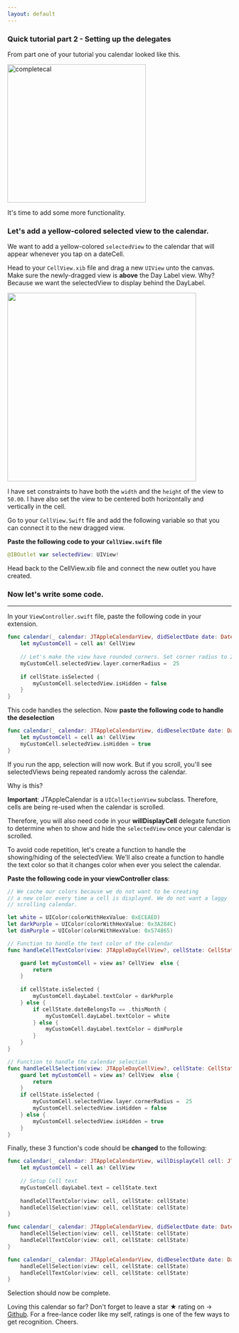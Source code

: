 ```yaml
---
layout: default
---
```



### Quick tutorial part 2 - Setting up the delegates

From part one of your tutorial you calendar looked like this.

<img width="311" alt="completecal" src="https://cloud.githubusercontent.com/assets/2439146/19029087/ad30b7ac-88f7-11e6-9ae5-b9d0ac5c837b.png">

It's time to add some more functionality.

### Let's add a yellow-colored selected view to the calendar.

We want to add a yellow-colored `selectedView` to the calendar that will appear whenever you tap on a dateCell.

Head to your `CellView.xib` file and drag a new `UIView` unto the canvas. Make sure the newly-dragged view is **above** the Day Label view. Why? Because we want the selectedView to display behind the DayLabel.

<img width="424" src="https://cloud.githubusercontent.com/assets/2439146/19415251/bafe16ea-931f-11e6-9fd7-6837fc932cc4.png">

I have set constraints to have both the `width` and the `height` of the view to `50.00`. I have also set the view to be centered both horizontally and vertically in the cell.

Go to your `CellView.Swift` file and add the following variable so that you can connect it to the new dragged view.

**Paste the following code to your `CellView.swift` file**

```swift
@IBOutlet var selectedView: UIView!
```

Head back to the CellView.xib file and connect the new outlet you have created.

### Now let's write some code.
___

In your `ViewController.swift` file, paste the following code in your extension.

```swift
func calendar(_ calendar: JTAppleCalendarView, didSelectDate date: Date, cell: JTAppleDayCellView?, cellState: CellState) {
    let myCustomCell = cell as! CellView
    
    // Let's make the view have rounded corners. Set corner radius to 25
    myCustomCell.selectedView.layer.cornerRadius =  25
    
    if cellState.isSelected {
        myCustomCell.selectedView.isHidden = false
    }
}
```

This code handles the selection. Now **paste the following code to handle the deselection**

```swift
func calendar(_ calendar: JTAppleCalendarView, didDeselectDate date: Date, cell: JTAppleDayCellView?, cellState: CellState) {
    let myCustomCell = cell as! CellView
    myCustomCell.selectedView.isHidden = true
}
```

If you run the app, selection will now work. But if you scroll, you'll see selectedViews being repeated randomly across the calendar.

Why is this?

**Important**: JTAppleCalendar is a `UICollectionView` subclass. Therefore, cells are being re-used when the calendar is scrolled. 

Therefore, you will also need code in your **willDisplayCell** delegate function to determine when to show and hide the `selectedView` once your calendar is scrolled.

To avoid code repetition, let's create a function to handle the showing/hiding of the selectedView. We'll also create a function to handle the text color so that it changes color when ever you select the calendar.

**Paste the following code in your viewController class**:

```swift
// We cache our colors because we do not want to be creating
// a new color every time a cell is displayed. We do not want a laggy
// scrolling calendar.

let white = UIColor(colorWithHexValue: 0xECEAED)
let darkPurple = UIColor(colorWithHexValue: 0x3A284C)
let dimPurple = UIColor(colorWithHexValue: 0x574865)
```

```swift
// Function to handle the text color of the calendar
func handleCellTextColor(view: JTAppleDayCellView?, cellState: CellState) {

	guard let myCustomCell = view as? CellView  else {
		return
	}
    
    if cellState.isSelected {
        myCustomCell.dayLabel.textColor = darkPurple
    } else {
        if cellState.dateBelongsTo == .thisMonth {
            myCustomCell.dayLabel.textColor = white
        } else {
            myCustomCell.dayLabel.textColor = dimPurple
        }
    }
}

// Function to handle the calendar selection
func handleCellSelection(view: JTAppleDayCellView?, cellState: CellState) {
    guard let myCustomCell = view as? CellView  else {
        return
    }
    if cellState.isSelected {
        myCustomCell.selectedView.layer.cornerRadius =  25
        myCustomCell.selectedView.isHidden = false
    } else {
        myCustomCell.selectedView.isHidden = true
    }
}
```

Finally, these 3 function's code should be **changed** to the following:

```swift
func calendar(_ calendar: JTAppleCalendarView, willDisplayCell cell: JTAppleDayCellView, date: Date, cellState: CellState) {
    let myCustomCell = cell as! CellView
    
    // Setup Cell text
    myCustomCell.dayLabel.text = cellState.text
    
    handleCellTextColor(view: cell, cellState: cellState)
    handleCellSelection(view: cell, cellState: cellState)
}

func calendar(_ calendar: JTAppleCalendarView, didSelectDate date: Date, cell: JTAppleDayCellView?, cellState: CellState) {
    handleCellSelection(view: cell, cellState: cellState)
    handleCellTextColor(view: cell, cellState: cellState)
}

func calendar(_ calendar: JTAppleCalendarView, didDeselectDate date: Date, cell: JTAppleDayCellView?, cellState: CellState) {
    handleCellSelection(view: cell, cellState: cellState)
    handleCellTextColor(view: cell, cellState: cellState)
}
```

Selection should now be complete.

Loving this calendar so far? Don't forget to leave a star ★ rating on -> [Github](https://github.com/patchthecode/JTAppleCalendar). For a free-lance coder like my self, ratings is one of the few ways to get recognition. Cheers.
